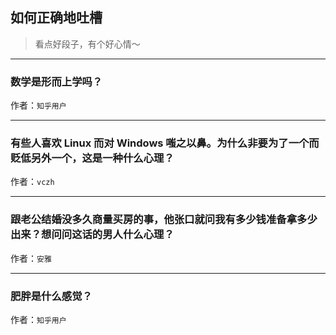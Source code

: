 ## 如何正确地吐槽

> 看点好段子，有个好心情～


 
---

### 数学是形而上学吗？

> 


作者：`知乎用户`

---

### 有些人喜欢 Linux 而对 Windows 嗤之以鼻。为什么非要为了一个而贬低另外一个，这是一种什么心理？

> 


作者：`vczh`

---

### 跟老公结婚没多久商量买房的事，他张口就问我有多少钱准备拿多少出来？想问问这话的男人什么心理？

> 


作者：`安雅`

---

### 肥胖是什么感觉？

> 


作者：`知乎用户`